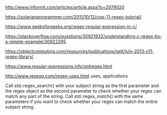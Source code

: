 http://www.informit.com/articles/article.aspx?p=2079020

https://solarianprogrammer.com/2011/10/12/cpp-11-regex-tutorial/

https://www.geeksforgeeks.org/regex-regular-expression-in-c/

https://stackoverflow.com/questions/30921932/understanding-c-regex-by-a-simple-example/30922295

https://objectcomputing.com/resources/publications/sett/july-2013-c11-regex-library/

https://www.regular-expressions.info/stdregex.html

http://www.rexegg.com/regex-uses.html uses, applications

Call std::regex_search() with your subject string as the first parameter and the regex object as the second parameter 
to check whether your regex can match any part of the string. 
Call std::regex_match() with the same parameters if you want to check whether your regex can match the entire subject string.
